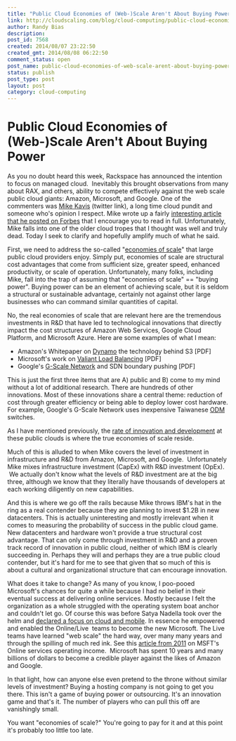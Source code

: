 ```yaml
---
title: "Public Cloud Economies of (Web-)Scale Aren't About Buying Power"
link: http://cloudscaling.com/blog/cloud-computing/public-cloud-economies-of-web-scale-arent-about-buying-power/
author: Randy Bias
description: 
post_id: 7568
created: 2014/08/07 23:22:50
created_gmt: 2014/08/08 06:22:50
comment_status: open
post_name: public-cloud-economies-of-web-scale-arent-about-buying-power
status: publish
post_type: post
layout: post
category: cloud-computing
---
```


# Public Cloud Economies of (Web-)Scale Aren't About Buying Power

As you no doubt heard this week, Rackspace has announced the intention to focus on managed cloud.  Inevitably this brought observations from many about RAX, and others, ability to compete effectively against the web scale public cloud giants: Amazon, Microsoft, and Google. One of the commenters was [Mike Kavis](http://twitter.com/madgreek65) (twitter link), a long time cloud pundit and someone who's opinion I respect. Mike wrote up a fairly [interesting article that he posted on Forbes](http://www.forbes.com/sites/mikekavis/2014/07/30/rackspaces-pivot-is-a-sign-of-the-times-for-iaas-providers/) that I encourage you to read in full. Unfortunately, Mike falls into one of the older cloud tropes that I thought was well and truly dead. Today I seek to clarify and hopefully amplify much of what he said.

First, we need to address the so-called "[economies of scale](http://en.wikipedia.org/wiki/Economies_of_scale)" that large public cloud providers enjoy. Simply put, economies of scale are structural cost advantages that come from sufficient size, greater speed, enhanced productivity, or scale of operation. Unfortunately, many folks, including Mike, fall into the trap of assuming that "economies of scale" == "buying power". Buying power can be an element of achieving scale, but it is seldom a structural or sustainable advantage, certainly not against other large businesses who can command similar quantities of capital.

No, the real economies of scale that are relevant here are the tremendous investments in R&D that have led to technological innovations that directly impact the cost structures of Amazon Web Services, Google Cloud Platform, and Microsoft Azure. Here are some examples of what I mean:

  * Amazon's Whitepaper on [Dynamo](http://www.allthingsdistributed.com/files/amazon-dynamo-sosp2007.pdf) the technology behind S3 [PDF]
  * Microsoft's work on [Valiant Load Balancing](http://research.microsoft.com/pubs/80693/vl2-sigcomm09-final.pdf) [PDF]
  * Google's [G-Scale Network](http://www.opennetsummit.org/archives/apr12/hoelzle-tue-openflow.pdf) and SDN boundary pushing [PDF]

This is just the first three items that are A) public and B) come to my mind without a lot of additional research. There are hundreds of other innovations. Most of these innovations share a central theme: reduction of cost through greater efficiency or being able to deploy lower cost hardware. For example, Google's G-Scale Network uses inexpensive Taiwanese [ODM](http://en.wikipedia.org/wiki/Original_design_manufacturer) switches.

As I have mentioned previously, the [rate of innovation and development](/blog/cloud-computing/amazon-web-services-rapid-release-cycle/) at these public clouds is where the true economies of scale reside.

Much of this is alluded to when Mike covers the level of investment in infrastructure and R&D from Amazon, Microsoft, and Google.  Unfortunately Mike mixes infrastructure investment (CapEx) with R&D investment (OpEx).  We actually don't know what the levels of R&D investment are at the big three, although we know that they literally have thousands of developers at each working diligently on new capabilities.

And this is where we go off the rails because Mike throws IBM's hat in the ring as a real contender because they are planning to invest $1.2B in new datacenters. This is actually uninteresting and mostly irrelevant when it comes to measuring the probability of success in the public cloud game. New datacenters and hardware won't provide a true structural cost advantage. That can only come through investment in R&D and a proven track record of innovation in public cloud, neither of which IBM is clearly succeeding in. Perhaps they will and perhaps they are a true public cloud contender, but it's hard for me to see that given that so much of this is about a cultural and organizational structure that can encourage innovation.

What does it take to change? As many of you know, I poo-pooed Microsoft's chances for quite a while because I had no belief in their eventual success at delivering online services. Mostly because I felt the organization as a whole struggled with the operating system boat anchor and couldn't let go. Of course this was before Satya Nadella took over the helm and [declared a focus on cloud and mobile](http://www.forbes.com/sites/greatspeculations/2014/04/24/microsofts-satya-nadellas-mobile-first-cloud-first-strategy-in-focus-with-pending-earnings/). In essence he empowered and enabled the Online/Live  teams to become the new Microsoft. The Live teams have learned "web scale" the hard way, over many many years and through the spilling of much red ink. See this [article from 2011](http://techcrunch.com/2011/07/23/the-giant-sucking-sound/) on MSFT's Online services operating income.  Microsoft has spent 10 years and many billions of dollars to become a credible player against the likes of Amazon and Google.

In that light, how can anyone else even pretend to the throne without similar levels of investment? Buying a hosting company is not going to get you there. This isn't a game of buying power or outsourcing. It's an innovation game and that's it. The number of players who can pull this off are vanishingly small.

You want "economies of scale?" You're going to pay for it and at this point it's probably too little too late.